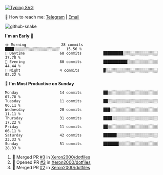 [![Typing SVG](https://readme-typing-svg.demolab.com?font=Fira+Code&pause=1000&width=435&lines=%F0%9F%91%8B+Hi%2C+I'm+Xeron)](https://git.io/typing-svg)

📮️ How to reach me: [Telegram](https://t.me/Xeron23) | [Email](mailto:cw48565@gmail.com)

<picture>
  <source media="(prefers-color-scheme: dark)" srcset="https://github.com/Xeron2000/Xeron2000/blob/output/github-contribution-grid-snake-dark.svg" />
  <source media="(prefers-color-scheme: light)" srcset="https://github.com/Xeron2000/Xeron2000/blob/output/github-contribution-grid-snake.svg" />
  <img alt="github-snake" src="github-snake.svg" />
</picture>

<!--START_SECTION:waka-->
**I'm an Early 🐤** 

```text
🌞 Morning                28 commits          ████░░░░░░░░░░░░░░░░░░░░░   15.56 % 
🌆 Daytime                68 commits          █████████░░░░░░░░░░░░░░░░   37.78 % 
🌃 Evening                80 commits          ███████████░░░░░░░░░░░░░░   44.44 % 
🌙 Night                  4 commits           █░░░░░░░░░░░░░░░░░░░░░░░░   02.22 % 
```
📅 **I'm Most Productive on Sunday** 

```text
Monday                   14 commits          ██░░░░░░░░░░░░░░░░░░░░░░░   07.78 % 
Tuesday                  11 commits          ██░░░░░░░░░░░░░░░░░░░░░░░   06.11 % 
Wednesday                20 commits          ███░░░░░░░░░░░░░░░░░░░░░░   11.11 % 
Thursday                 31 commits          ████░░░░░░░░░░░░░░░░░░░░░   17.22 % 
Friday                   11 commits          ██░░░░░░░░░░░░░░░░░░░░░░░   06.11 % 
Saturday                 42 commits          ██████░░░░░░░░░░░░░░░░░░░   23.33 % 
Sunday                   51 commits          ███████░░░░░░░░░░░░░░░░░░   28.33 % 
```



<!--END_SECTION:waka-->

<!--START_SECTION:activity-->
1. 🎉 Merged PR [#3](https://github.com/Xeron2000/dotfiles/pull/3) in [Xeron2000/dotfiles](https://github.com/Xeron2000/dotfiles)
2. 💪 Opened PR [#3](https://github.com/Xeron2000/dotfiles/pull/3) in [Xeron2000/dotfiles](https://github.com/Xeron2000/dotfiles)
3. 🎉 Merged PR [#2](https://github.com/Xeron2000/dotfiles/pull/2) in [Xeron2000/dotfiles](https://github.com/Xeron2000/dotfiles)
<!--END_SECTION:activity-->
